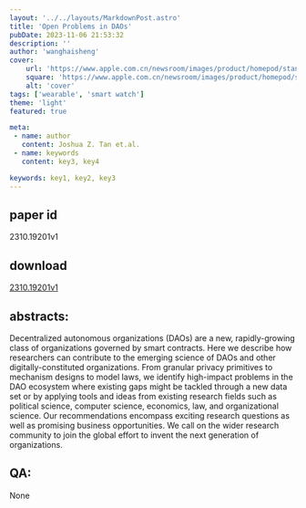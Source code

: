 ```yaml
---
layout: '../../layouts/MarkdownPost.astro'
title: 'Open Problems in DAOs'
pubDate: 2023-11-06 21:53:32
description: ''
author: 'wanghaisheng'
cover:
    url: 'https://www.apple.com.cn/newsroom/images/product/homepod/standard/Apple-HomePod-hero-230118_big.jpg.large_2x.jpg'
    square: 'https://www.apple.com.cn/newsroom/images/product/homepod/standard/Apple-HomePod-hero-230118_big.jpg.large_2x.jpg'
    alt: 'cover'
tags: ['wearable', 'smart watch'] 
theme: 'light'
featured: true

meta:
 - name: author
   content: Joshua Z. Tan et.al.
 - name: keywords
   content: key3, key4

keywords: key1, key2, key3
---
```


## paper id
2310.19201v1
## download
[2310.19201v1](http://arxiv.org/abs/2310.19201v1)
## abstracts:
Decentralized autonomous organizations (DAOs) are a new, rapidly-growing class of organizations governed by smart contracts. Here we describe how researchers can contribute to the emerging science of DAOs and other digitally-constituted organizations. From granular privacy primitives to mechanism designs to model laws, we identify high-impact problems in the DAO ecosystem where existing gaps might be tackled through a new data set or by applying tools and ideas from existing research fields such as political science, computer science, economics, law, and organizational science. Our recommendations encompass exciting research questions as well as promising business opportunities. We call on the wider research community to join the global effort to invent the next generation of organizations.
## QA:
None

